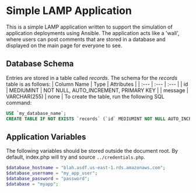 # Simple LAMP Application
This is a simple LAMP application written to support the simulation of application deployments using Ansible. The application acts like a 'wall', where users can post comments that are stored in a database and displayed on the main page for everyone to see.

## Database Schema
Entries are stored in a table called *records*. The schema for the *records* table is as follows:
| Column Name | Type | Attributes |
| :--- | :--- | :--- |
| id | MEDIUMINT | NOT NULL, AUTO_INCREMENT, PRIMARY KEY |
| message | VARCHAR(255) | none |
To create the table, run the following SQL command:
```sql
USE `my_database_name`;
CREATE TABLE IF NOT EXISTS `records` (`id` MEDIUMINT NOT NULL AUTO_INCREMENT, `message` VARCHAR(255), PRIMARY KEY (`id`));
```
## Application Variables
The following variables should be stored outside the document root. By default, index.php will try and source `../credentials.php`.
```php
$database_hostname = "blah.asdf.us-east-1.rds.amazonaws.com";
$database_username = "my_app_user";
$database_password = "password";
$database = "myapp";
```

